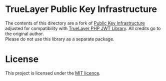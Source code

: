 TrueLayer Public Key Infrastructure
===============

The contents of this directory are a fork of [Public Key Infrastructure](https://github.com/Spomky-Labs/pki-framework) adjusted for compatibility with [TrueLayer PHP JWT Library](https://github.com/TrueLayer/jwt-library-fork). All credits go to the original author.\
Please do not use this library as a separate package.

# License

This project is licensed under the [MIT licence](LICENSE).
